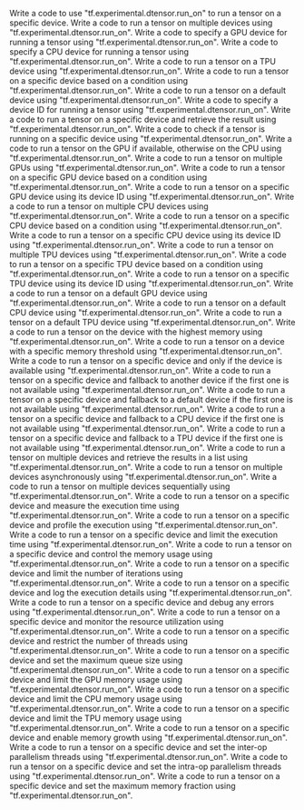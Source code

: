 Write a code to use "tf.experimental.dtensor.run_on" to run a tensor on a specific device.
Write a code to run a tensor on multiple devices using "tf.experimental.dtensor.run_on".
Write a code to specify a GPU device for running a tensor using "tf.experimental.dtensor.run_on".
Write a code to specify a CPU device for running a tensor using "tf.experimental.dtensor.run_on".
Write a code to run a tensor on a TPU device using "tf.experimental.dtensor.run_on".
Write a code to run a tensor on a specific device based on a condition using "tf.experimental.dtensor.run_on".
Write a code to run a tensor on a default device using "tf.experimental.dtensor.run_on".
Write a code to specify a device ID for running a tensor using "tf.experimental.dtensor.run_on".
Write a code to run a tensor on a specific device and retrieve the result using "tf.experimental.dtensor.run_on".
Write a code to check if a tensor is running on a specific device using "tf.experimental.dtensor.run_on".
Write a code to run a tensor on the GPU if available, otherwise on the CPU using "tf.experimental.dtensor.run_on".
Write a code to run a tensor on multiple GPUs using "tf.experimental.dtensor.run_on".
Write a code to run a tensor on a specific GPU device based on a condition using "tf.experimental.dtensor.run_on".
Write a code to run a tensor on a specific GPU device using its device ID using "tf.experimental.dtensor.run_on".
Write a code to run a tensor on multiple CPU devices using "tf.experimental.dtensor.run_on".
Write a code to run a tensor on a specific CPU device based on a condition using "tf.experimental.dtensor.run_on".
Write a code to run a tensor on a specific CPU device using its device ID using "tf.experimental.dtensor.run_on".
Write a code to run a tensor on multiple TPU devices using "tf.experimental.dtensor.run_on".
Write a code to run a tensor on a specific TPU device based on a condition using "tf.experimental.dtensor.run_on".
Write a code to run a tensor on a specific TPU device using its device ID using "tf.experimental.dtensor.run_on".
Write a code to run a tensor on a default GPU device using "tf.experimental.dtensor.run_on".
Write a code to run a tensor on a default CPU device using "tf.experimental.dtensor.run_on".
Write a code to run a tensor on a default TPU device using "tf.experimental.dtensor.run_on".
Write a code to run a tensor on the device with the highest memory using "tf.experimental.dtensor.run_on".
Write a code to run a tensor on a device with a specific memory threshold using "tf.experimental.dtensor.run_on".
Write a code to run a tensor on a specific device and only if the device is available using "tf.experimental.dtensor.run_on".
Write a code to run a tensor on a specific device and fallback to another device if the first one is not available using "tf.experimental.dtensor.run_on".
Write a code to run a tensor on a specific device and fallback to a default device if the first one is not available using "tf.experimental.dtensor.run_on".
Write a code to run a tensor on a specific device and fallback to a CPU device if the first one is not available using "tf.experimental.dtensor.run_on".
Write a code to run a tensor on a specific device and fallback to a TPU device if the first one is not available using "tf.experimental.dtensor.run_on".
Write a code to run a tensor on multiple devices and retrieve the results in a list using "tf.experimental.dtensor.run_on".
Write a code to run a tensor on multiple devices asynchronously using "tf.experimental.dtensor.run_on".
Write a code to run a tensor on multiple devices sequentially using "tf.experimental.dtensor.run_on".
Write a code to run a tensor on a specific device and measure the execution time using "tf.experimental.dtensor.run_on".
Write a code to run a tensor on a specific device and profile the execution using "tf.experimental.dtensor.run_on".
Write a code to run a tensor on a specific device and limit the execution time using "tf.experimental.dtensor.run_on".
Write a code to run a tensor on a specific device and control the memory usage using "tf.experimental.dtensor.run_on".
Write a code to run a tensor on a specific device and limit the number of iterations using "tf.experimental.dtensor.run_on".
Write a code to run a tensor on a specific device and log the execution details using "tf.experimental.dtensor.run_on".
Write a code to run a tensor on a specific device and debug any errors using "tf.experimental.dtensor.run_on".
Write a code to run a tensor on a specific device and monitor the resource utilization using "tf.experimental.dtensor.run_on".
Write a code to run a tensor on a specific device and restrict the number of threads using "tf.experimental.dtensor.run_on".
Write a code to run a tensor on a specific device and set the maximum queue size using "tf.experimental.dtensor.run_on".
Write a code to run a tensor on a specific device and limit the GPU memory usage using "tf.experimental.dtensor.run_on".
Write a code to run a tensor on a specific device and limit the CPU memory usage using "tf.experimental.dtensor.run_on".
Write a code to run a tensor on a specific device and limit the TPU memory usage using "tf.experimental.dtensor.run_on".
Write a code to run a tensor on a specific device and enable memory growth using "tf.experimental.dtensor.run_on".
Write a code to run a tensor on a specific device and set the inter-op parallelism threads using "tf.experimental.dtensor.run_on".
Write a code to run a tensor on a specific device and set the intra-op parallelism threads using "tf.experimental.dtensor.run_on".
Write a code to run a tensor on a specific device and set the maximum memory fraction using "tf.experimental.dtensor.run_on".
